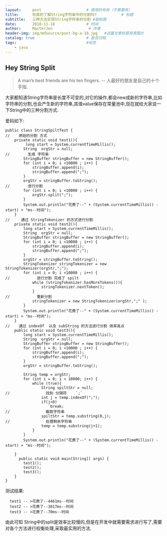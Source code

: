 ```yaml
---
layout:     post                    # 使用的布局（不需要改）
title:      你真的了解String字符串中的分割吗?           # 标题 
subtitle:   三种方法实现String字符串的分割 #副标题
date:       2018-11-18              # 时间
author:     MasterJen                # 作者
header-img: img/mdsource/post-bg-a-10.jpg   #这篇文章标题背景图片
catalog: true                       # 是否归档
tags:                               #标签
    - java
---
```


## Hey String Split 

>A man’s best friends are his ten fingers. -- 人最好的朋友是自己的十个手指.

大家都知道String字符串是长度不可变的,对它的操作,都会new成新的字符串,比如 字符串的分割,也会产生新的字符串,其值value保存在常量池中,现在就给大家说一下String中的三种分割方式.

爱码如下:

    public class StringSpiltTest {
    //    原始的分割 方式
        private static void test1(){
             long start = System.currentTimeMillis();
            String  orgStr = null;
    //        生成 字符串
            StringBuffer stringBuffer = new StringBuffer();
            for (int i = 0; i <10000 ; i++) {
                stringBuffer.append(i);
                stringBuffer.append(";");
            }
            orgStr = stringBuffer.toString();
    //        进行分割
            for (int i = 0; i <10000 ; i++) {
                orgStr.split(";");
            }
            System.out.println("花费了--" + (System.currentTimeMillis() - start) + "ms--时间");
        }
    //     通过 StringTokenizer 的方式进行分割
        private static void test2(){
            long start = System.currentTimeMillis();
            String  orgStr = null;
            StringBuffer stringBuffer = new StringBuffer();
            for (int i = 0; i <10000 ; i++) {
                stringBuffer.append(i);
                stringBuffer.append(";");
            }
            orgStr = stringBuffer.toString();
            StringTokenizer stringTokenizer = new StringTokenizer(orgStr,";");
            for (int i = 0; i <10000 ; i++) {
    //            进行分割 完成了 spilt
                while (stringTokenizer.hasMoreTokens()){
                    stringTokenizer.nextToken();
                }
    //            重新分割
                stringTokenizer = new StringTokenizer(orgStr,";" );
            }
            System.out.println("花费了--" + (System.currentTimeMillis() - start) + "ms--时间");
        }
    //    通过 indexOf  以及 subString 的方法进行分割 效率高点
        public static void test3(){
            long start = System.currentTimeMillis();
            String  orgStr = null;
            StringBuffer stringBuffer = new StringBuffer();
            for (int i = 0; i <10000 ; i++) {
                stringBuffer.append(i);
                stringBuffer.append(";");
            }
            orgStr = stringBuffer.toString();
    
            String temp = orgStr;
            for (int i = 0; i < 10000; i++) {
                while (true){
                    String spiltStr = null;
    //                找到 分隔符    `;`
                    int j = temp.indexOf(";");
                    if(j<0)
                        break;
    //                截取字符串
                    spiltStr = temp.substring(0,j);
    //                处理剩余字符串
                    temp = temp.substring(j+1);
                }
            }
            System.out.println("花费了--" + (System.currentTimeMillis() - start) + "ms--时间");
    
        }
          public static void main(String[] args) {
            test1();
            test2();
            test3();
        }
    }

测试结果:

      test1 -- >花费了--4461ms--时间
      test2 -- >花费了--3817ms--时间
      test3 -- >花费了--70ms--时间
         

由此可知 String中的split是效率比较慢的,但是在开发中就需要需求进行写了,需要对各个方法进行权衡处理,采取最实用的方法.

​       